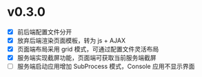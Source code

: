 v0.3.0
======

* [x] 前后端配置文件分开
* [x] 放弃后端渲染页面模板，转为 js + AJAX
* [x] 页面端布局采用 grid 模式，可通过配置文件灵活布局
* [x] 服务端实现截屏功能，页面端可获取当前服务端截屏
* [ ] 服务端启动应用增加 SubProcess 模式，Console 应用不显示界面
